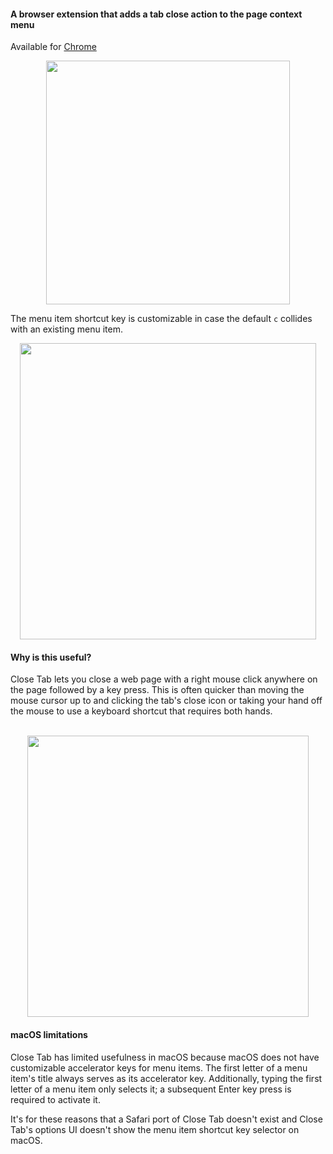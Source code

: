 #### A browser extension that adds a tab close action to the page context menu

Available for [Chrome](https://chrome.google.com/webstore/detail/closetab/lnchemdcmhoccciihokpdkkekmnejfhj)

<div align="center"><img src="https://hansifer.com/hosted-assets/close-tab/menu.png" width="390"></div>

The menu item shortcut key is customizable in case the default `c` collides with an existing menu item.

<div align="center"><img src="https://hansifer.com/hosted-assets/close-tab/options.png" width="474"></div>

#### Why is this useful?

Close Tab lets you close a web page with a right mouse click anywhere on the page followed by a key press. This is often quicker than moving the mouse cursor up to and clicking the tab's close icon or taking your hand off the mouse to use a keyboard shortcut that requires both hands.

<div>&nbsp;</div>

<div align="center"><img src="https://hansifer.com/hosted-assets/close-tab/hand-positions.jpg" width="450"></div>

#### macOS limitations

Close Tab has limited usefulness in macOS because macOS does not have customizable accelerator keys for menu items. The first letter of a menu item's title always serves as its accelerator key. Additionally, typing the first letter of a menu item only selects it; a subsequent Enter key press is required to activate it.

It's for these reasons that a Safari port of Close Tab doesn't exist and Close Tab's options UI doesn't show the menu item shortcut key selector on macOS.

